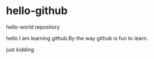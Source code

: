 # hello-github



hello-world repository



hello I am learning github.By the way github is fun to learn.


just kidding
